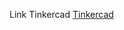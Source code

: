 Link Tinkercad [Tinkercad](https://www.tinkercad.com/things/3HqkKhdEmCY-lab-1-robotica?sharecode=QdYqRrjyYiUcXVuAIma-QjjDEiWSzKF4pXIkRNJ0XIA)

